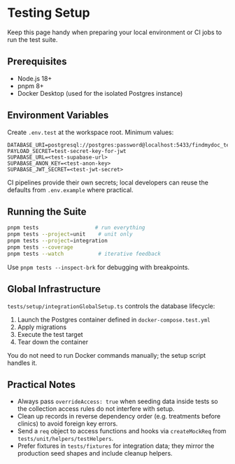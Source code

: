 # Testing Setup

Keep this page handy when preparing your local environment or CI jobs to run the test suite.

## Prerequisites

- Node.js 18+
- pnpm 8+
- Docker Desktop (used for the isolated Postgres instance)

## Environment Variables

Create `.env.test` at the workspace root. Minimum values:

```
DATABASE_URI=postgresql://postgres:password@localhost:5433/findmydoc_test
PAYLOAD_SECRET=test-secret-key-for-jwt
SUPABASE_URL=<test-supabase-url>
SUPABASE_ANON_KEY=<test-anon-key>
SUPABASE_JWT_SECRET=<test-jwt-secret>
```

CI pipelines provide their own secrets; local developers can reuse the defaults from `.env.example` where practical.

## Running the Suite

```bash
pnpm tests                  # run everything
pnpm tests --project=unit    # unit only
pnpm tests --project=integration
pnpm tests --coverage
pnpm tests --watch           # iterative feedback
```

Use `pnpm tests --inspect-brk` for debugging with breakpoints.

## Global Infrastructure

`tests/setup/integrationGlobalSetup.ts` controls the database lifecycle:

1. Launch the Postgres container defined in `docker-compose.test.yml`
2. Apply migrations
3. Execute the test target
4. Tear down the container

You do not need to run Docker commands manually; the setup script handles it.

## Practical Notes

- Always pass `overrideAccess: true` when seeding data inside tests so the collection access rules do not interfere with setup.
- Clean up records in reverse dependency order (e.g. treatments before clinics) to avoid foreign key errors.
- Send a `req` object to access functions and hooks via `createMockReq` from `tests/unit/helpers/testHelpers`.
- Prefer fixtures in `tests/fixtures` for integration data; they mirror the production seed shapes and include cleanup helpers.
